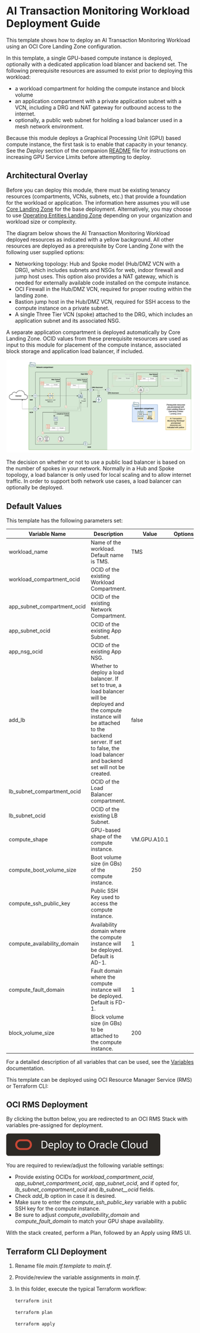 # AI Transaction Monitoring Workload Deployment Guide

This template shows how to deploy an AI Transaction Monitoring Workload using an OCI Core Landing Zone configuration.

In this template, a single GPU-based compute instance is deployed, optionally with a dedicated application load blancer and backend set.
The following prerequisite resources are assumed to exist prior to deploying this workload:

- a workload compartment for holding the compute instance and block volume
- an application compartment with a private application subnet with a VCN, including a DRG and NAT gateway for outbound access to the internet.
- optionally, a public web subnet for holding a load balancer used in a mesh network environment.

Because this module deploys a Graphical Processing Unit (GPU) based compute instance, the first task is to enable that capacity in your tenancy.  See the *Deploy* section of the companion [README](README.md) file for instructions on increasing GPU Service Limits before attempting to deploy.

## Architectural Overlay

Before you can deploy this module, there must be existing tenancy resources (compartments, VCNs, subnets, etc.) that provide a foundation for the workload or application. The information here assumes you will use [Core Landing Zone](https://github.com/oci-landing-zones/terraform-oci-core-landingzone) for the base deployment. Alternatively, you may choose to use [Operating Entities Landing Zone](https://github.com/oci-landing-zones/oci-landing-zone-operating-entities) depending on your organization and workload size or complexity.

The diagram below shows the AI Transaction Monitoring Workload deployed resources as indicated with a yellow background.  All other resources are deployed as a prerequisite by Core Landing Zone with the following user supplied options:

- Networking topology: Hub and Spoke model (Hub/DMZ VCN with a DRG), which includes subnets and NSGs for web, indoor firewall and jump host uses.  This option also provides a NAT gateway, which is needed for externally available code installed on the compute instance.
- OCI Firewall in the Hub/DMZ VCN, required for proper routing within the landing zone.
- Bastion jump host in the Hub/DMZ VCN, required for SSH access to the compute instance on a private subnet.
- A single Three Tier VCN (spoke) attached to the DRG, which includes an application subnet and its associated NSG.

A separate application compartment is deployed automatically by Core Landing Zone.  OCID values from these prerequisite resources are used as input to this module for placement of the compute instance, associated block storage and application load balancer, if included.
 
![AI-TMS-arch](../images/AI-TMS-arch.png)

The decision on whether or not to use a public load balancer is based on the number of spokes in your network. Normally in a Hub and Spoke topology, a load balancer is only used for local scaling and to allow internet traffic. In order to support both network use cases, a load balancer can optionally be deployed.

## Default Values

This template has the following parameters set:

| Variable Name | Description | Value | Options |
|---|---|---|---|
| workload\_name | Name of the workload. Default name is TMS. | TMS | |
| workload\_compartment\_ocid | OCID of the existing Workload Compartment. | | |
| app\_subnet\_compartment\_ocid | OCID of the existing Network Compartment. | | |
| app\_subnet\_ocid | OCID of the existing App Subnet. | | |
| app\_nsg\_ocid | OCID of the existing App NSG. | | |
| add\_lb | Whether to deploy a load balancer. If set to true, a load balancer will be deployed and the compute instance will be attached to the backend server. If set to false, the load balancer and backend set will not be created. | false | |
| lb\_subnet\_compartment\_ocid | OCID of the Load Balancer compartment. | | |
| lb\_subnet\_ocid | OCID of the existing LB Subnet. | | |
| compute\_shape | GPU-based shape of the compute instance. | VM.GPU.A10.1 | |
| compute\_boot\_volume\_size | Boot volume size (in GBs) of the compute instance. | 250 | |
| compute\_ssh\_public\_key | Public SSH Key used to access the compute instance. | | |
| compute\_availability\_domain | Availability domain where the compute instance will be deployed. Default is AD-1. | 1 | |
| compute\_fault\_domain | Fault domain where the compute instance will be deployed. Default is FD-1. | 1 | |
| block\_volume\_size | Block volume size (in GBs) to be attached to the compute instance. | 200 | |

For a detailed description of all variables that can be used, see the [Variables](https://github.com/oci-landing-zones/terraform-oci-core-landingzone/blob/main/VARIABLES.md) documentation.

This template can be deployed using OCI Resource Manager Service (RMS) or Terraform CLI:

## OCI RMS Deployment

By clicking the button below, you are redirected to an OCI RMS Stack with variables pre-assigned for deployment.

[![Deploy_To_OCI](../images/DeployToOCI.svg)](https://cloud.oracle.com/resourcemanager/stacks/create?zipUrl=https://github.com/oci-landing-zones/ai-transaction-monitoring-workload/archive/refs/heads/main.zip&zipUrlVariables={"workload_name":"TMS","workload_compartment_ocid":"","app_subnet_compartment_ocid":"","app_subnet_ocid":"","app_nsg_ocid":"","add_lb":false,"lb_subnet_compartment_ocid":"","lb_subnet_ocid":"","compute_shape":"VM.GPU.A10.1","compute_boot_volume_size":"250","compute_ssh_public_key":"","compute_availability_domain":"3","compute_fault_domain":"3","block_volume_size":"200"})

You are required to review/adjust the following variable settings:

- Provide existing OCIDs for *workload\_compartment\_ocid*, *app\_subnet\_compartment\_ocid*, *app\_subnet\_ocid*, and if opted for, *lb\_subnet\_compartment\_ocid* and *lb\_subnet\_\_ocid* fields.
- Check *add\_lb* option in case it is desired.
- Make sure to enter the *compute\_ssh\_public\_key* variable with a public SSH key for the compute instance.
- Be sure to adjust *compute\_availability\_domain* and *compute\_fault\_domain* to match your GPU shape availability.

With the stack created, perform a Plan, followed by an Apply using RMS UI.

## Terraform CLI Deployment

1. Rename file *main.tf.template* to *main.tf*.
2. Provide/review the variable assignments in *main.tf*.
3. In this folder, execute the typical Terraform workflow:

	``
	terraform init
	``
	
	``
	terraform plan
	``
	
	``
	terraform apply
	``

